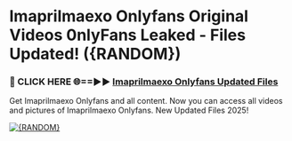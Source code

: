 # Imaprilmaexo Onlyfans Original Videos 0nlyFans Leaked - Files Updated! ({RANDOM})

<h3>🔴 CLICK HERE 🌐==►► <a href="https://betterlinks.top/A2PfLJ" rel="nofollow">Imaprilmaexo Onlyfans Updated Files</a></h3>

Get Imaprilmaexo Onlyfans and all content. Now you can access all videos and pictures of Imaprilmaexo Onlyfans. New Updated Files 2025!

[![{RANDOM}](https://i.imgur.com/ppqm5kG.gif)](https://betterlinks.top/A2PfLJ)